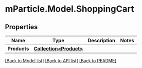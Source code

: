 # mParticle.Model.ShoppingCart
## Properties

Name | Type | Description | Notes
------------ | ------------- | ------------- | -------------
**Products** | [**Collection&lt;Product&gt;**](Product.md) |  | 

[[Back to Model list]](../README.md#documentation-for-models) [[Back to API list]](../README.md#documentation-for-api-endpoints) [[Back to README]](../README.md)

